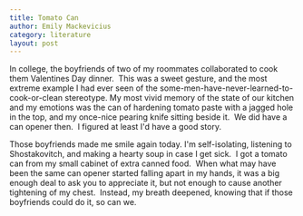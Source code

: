 ```yaml
---
title: Tomato Can
author: Emily Mackevicius
category: literature
layout: post
---
```


In college, the boyfriends of two of my roommates collaborated to cook them Valentines Day dinner.  This was a sweet gesture, and the most extreme example I had ever seen of the some-men-have-never-learned-to-cook-or-clean stereotype. My most vivid memory of the state of our kitchen and my emotions was the can of hardening tomato paste with a jagged hole in the top, and my once-nice pearing knife sitting beside it.  We did have a can opener then.  I figured at least I'd have a good story. 

Those boyfriends made me smile again today. I'm self-isolating, listening to Shostakovitch, and making a hearty soup in case I get sick.  I got a tomato can from my small cabinet of extra canned food.  When what may have been the same can opener started falling apart in my hands, it was a big enough deal to ask you to appreciate it, but not enough to cause another tightening of my chest.  Instead, my breath deepened, knowing that if those boyfriends could do it, so can we.
